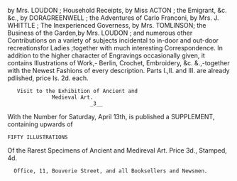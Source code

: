 by Mrs. LOUDON    ; Household Receipts, by Miss ACTON    ; the
Emigrant, &c. &c., by DORAGREENWELL       ; the Adventures of
Carlo Franconi, by Mrs. J. WHITTLE      ; The Inexperienced
Governess, by Mrs. TOMLINSON;   the Business of the Garden,by
Mrs. LOUDON   ; and numerous other Contributions on a variety
of subjects incidental to in-door and out-door recreationsfor
Ladies ;together with much interesting Correspondence.
  In addition to the higher character of Engravings
occasionally given, it contains Illustrations of Work,-
Berlin, Crochet, Embroidery, &c. &.,-together          with the
Newest Fashions of every description.
 Parts I.,II. and III. are already pdlished, price Is. 2d. each.




       Visit to the Exhibition of Ancient and
                  Medieval Art.
                              _3__


  With the Number for Saturday, April 13th, is
published a SUPPLEMENT, containing upwards of

    FIFTY ILLUSTRATIONS
Of the Rarest Specimens of Ancient and Medireval Art.
                      Price 3d., Stamped, 4d.

      Office, 11, Bouverie Street, and all Booksellers and Newsmen.
